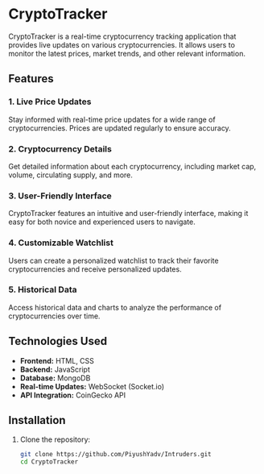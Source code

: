 # CryptoTracker

CryptoTracker is a real-time cryptocurrency tracking application that provides live updates on various cryptocurrencies. It allows users to monitor the latest prices, market trends, and other relevant information.

## Features

### 1. Live Price Updates

Stay informed with real-time price updates for a wide range of cryptocurrencies. Prices are updated regularly to ensure accuracy.

### 2. Cryptocurrency Details

Get detailed information about each cryptocurrency, including market cap, volume, circulating supply, and more.

### 3. User-Friendly Interface

CryptoTracker features an intuitive and user-friendly interface, making it easy for both novice and experienced users to navigate.

### 4. Customizable Watchlist

Users can create a personalized watchlist to track their favorite cryptocurrencies and receive personalized updates.

### 5. Historical Data

Access historical data and charts to analyze the performance of cryptocurrencies over time.

## Technologies Used

- **Frontend:** HTML, CSS
- **Backend:** JavaScript
- **Database:** MongoDB
- **Real-time Updates:** WebSocket (Socket.io)
- **API Integration:** CoinGecko API

## Installation

1. Clone the repository:

   ```bash
   git clone https://github.com/PiyushYadv/Intruders.git
   cd CryptoTracker
